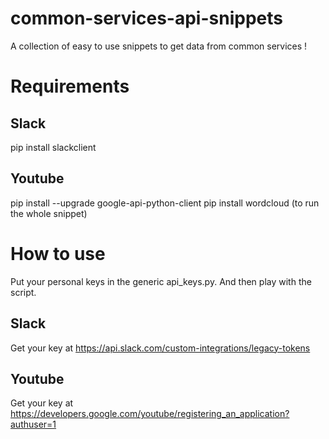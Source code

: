 # common-services-api-snippets
A collection of easy to use snippets to get data from common services !

# Requirements
## Slack
pip install slackclient

## Youtube
pip install --upgrade google-api-python-client
pip install wordcloud (to run the whole snippet)

# How to use
Put your personal keys in the generic api_keys.py. And then play with the script.
## Slack
 Get your key at https://api.slack.com/custom-integrations/legacy-tokens

## Youtube
 Get your key at https://developers.google.com/youtube/registering_an_application?authuser=1
